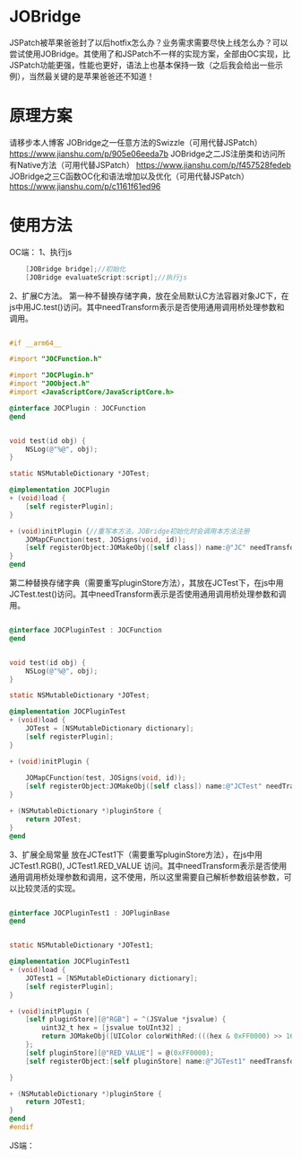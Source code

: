 # JOBridge
JSPatch被苹果爸爸封了以后hotfix怎么办？业务需求需要尽快上线怎么办？可以尝试使用JOBridge。其使用了和JSPatch不一样的实现方案，全部由OC实现，比JSPatch功能更强，性能也更好，语法上也基本保持一致（之后我会给出一些示例），当然最关键的是苹果爸爸还不知道！

# 原理方案
请移步本人博客
JOBridge之一任意方法的Swizzle（可用代替JSPatch）  https://www.jianshu.com/p/905e06eeda7b
JOBridge之二JS注册类和访问所有Native方法（可用代替JSPatch） https://www.jianshu.com/p/f457528fedeb
JOBridge之三C函数OC化和语法增加以及优化（可用代替JSPatch）  https://www.jianshu.com/p/c1161f61ed96

# 使用方法
OC端：
1、执行js
```Objective-C
    [JOBridge bridge];//初始化
    [JOBridge evaluateScript:script];//执行js
```
2、扩展C方法。
第一种不替换存储字典，放在全局默认C方法容器对象JC下，在js中用JC.test()访问。其中needTransform表示是否使用通用调用桥处理参数和调用。
```Objective-C

#if __arm64__

#import "JOCFunction.h"

#import "JOCPlugin.h"
#import "JOObject.h"
#import <JavaScriptCore/JavaScriptCore.h>

@interface JOCPlugin : JOCFunction
@end


void test(id obj) {
    NSLog(@"%@", obj);
}

static NSMutableDictionary *JOTest;

@implementation JOCPlugin
+ (void)load {
    [self registerPlugin];
}

+ (void)initPlugin {//重写本方法，JOBridge初始化时会调用本方法注册
    JOMapCFunction(test, JOSigns(void, id));
    [self registerObject:JOMakeObj([self class]) name:@"JC" needTransform:YES];
}
@end

```
第二种替换存储字典（需要重写pluginStore方法），其放在JCTest下，在js中用JCTest.test()访问。其中needTransform表示是否使用通用调用桥处理参数和调用。

```Objective-C

@interface JOCPluginTest : JOCFunction
@end


void test(id obj) {
    NSLog(@"%@", obj);
}

static NSMutableDictionary *JOTest;

@implementation JOCPluginTest
+ (void)load {
    JOTest = [NSMutableDictionary dictionary];
    [self registerPlugin];
}

+ (void)initPlugin {
    
    JOMapCFunction(test, JOSigns(void, id));
    [self registerObject:JOMakeObj([self class]) name:@"JCTest" needTransform:YES];
}

+ (NSMutableDictionary *)pluginStore {
    return JOTest;
}
@end
```
3、扩展全局常量
放在JCTest1下（需要重写pluginStore方法），在js中用JCTest1.RGB(), JCTest1.RED_VALUE 访问。其中needTransform表示是否使用通用调用桥处理参数和调用，这不使用，所以这里需要自己解析参数组装参数，可以比较灵活的实现。

```Objective-C

@interface JOCPluginTest1 : JOPluginBase
@end


static NSMutableDictionary *JOTest1;

@implementation JOCPluginTest1
+ (void)load {
    JOTest1 = [NSMutableDictionary dictionary];
    [self registerPlugin];
}

+ (void)initPlugin {
    [self pluginStore][@"RGB"] = ^(JSValue *jsvalue) {
        uint32_t hex = [jsvalue toUInt32] ;
        return JOMakeObj([UIColor colorWithRed:(((hex & 0xFF0000) >> 16))/255.0 green:(((hex & 0xFF00) >> 8))/255.0 blue:((hex & 0xFF))/255.0 alpha:1.0]);
    };
    [self pluginStore][@"RED_VALUE"] = @(0xFF0000);
    [self registerObject:[self pluginStore] name:@"JGTest1" needTransform:NO];

}

+ (NSMutableDictionary *)pluginStore {
    return JOTest1;
}
@end
#endif

```

JS端：
